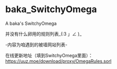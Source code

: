 # baka_SwitchyOmega
A baka's SwitchyOmega

并没有什么卵用的规则列表_(:3 」∠ )_

-内容为咱遇到的被墙网站列表-

在线更新地址（填到SwitchyOmega里面）：https://uuz.moe/download/proxy/OmegaRules.sorl
